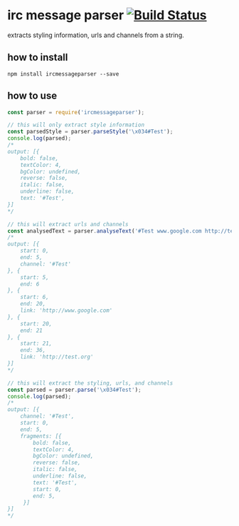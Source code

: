 # irc message parser [![Build Status](https://travis-ci.org/Bonuspunkt/ircmessageparser.svg?branch=master)](https://travis-ci.org/Bonuspunkt/ircmessageparser)

extracts styling information, urls and channels from a string.

## how to install
```
npm install ircmessageparser --save
```

## how to use
``` js
const parser = require('ircmessageparser');

// this will only extract style information
const parsedStyle = parser.parseStyle('\x034#Test');
console.log(parsed);
/*
output: [{
    bold: false,
    textColor: 4,
    bgColor: undefined,
    reverse: false,
    italic: false,
    underline: false,
    text: '#Test',
}]
*/

// this will extract urls and channels
const analysedText = parser.analyseText('#Test www.google.com http://test.org');
/*
output: [{
    start: 0,
    end: 5,
    channel: '#Test'
}, {
    start: 5,
    end: 6
}, {
    start: 6,
    end: 20,
    link: 'http://www.google.com'
}, {
    start: 20,
    end: 21
}, {
    start: 21,
    end: 36,
    link: 'http://test.org'
}]
*/

// this will extract the styling, urls, and channels
const parsed = parser.parse('\x034#Test');
console.log(parsed);
/*
output: [{
    channel: '#Test',
    start: 0,
    end: 5,
    fragments: [{
        bold: false,
        textColor: 4,
        bgColor: undefined,
        reverse: false,
        italic: false,
        underline: false,
        text: '#Test',
        start: 0,
        end: 5,
     }]
}]
*/
```
